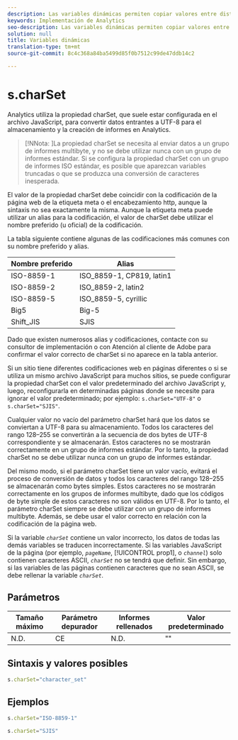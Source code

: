 ```yaml
---
description: Las variables dinámicas permiten copiar valores entre distintas variables sin necesidad de escribir varias veces los valores completos en las solicitudes de imagen del sitio.
keywords: Implementación de Analytics
seo-description: Las variables dinámicas permiten copiar valores entre distintas variables sin necesidad de escribir varias veces los valores completos en las solicitudes de imagen del sitio.
solution: null
title: Variables dinámicas
translation-type: tm+mt
source-git-commit: 8c4c368a84ba5499d85f0b7512c99de47ddb14c2

---
```



# s.charSet

Analytics utiliza la propiedad charSet, que suele estar configurada en el archivo JavaScript, para convertir datos entrantes a UTF-8 para el almacenamiento y la creación de informes en Analytics.

>[!NNota: ]La propiedad charSet se necesita al enviar datos a un grupo de informes multibyte, y no se debe utilizar nunca con un grupo de informes estándar. Si se configura la propiedad charSet con un grupo de informes ISO estándar, es posible que aparezcan variables truncadas o que se produzca una conversión de caracteres inesperada.

El valor de la propiedad charSet debe coincidir con la codificación de la página web de la etiqueta meta o el encabezamiento http, aunque la sintaxis no sea exactamente la misma. Aunque la etiqueta meta puede utilizar un alias para la codificación, el valor de charSet debe utilizar el nombre preferido (u oficial) de la codificación.

La tabla siguiente contiene algunas de las codificaciones más comunes con su nombre preferido y alias.

| Nombre preferido | Alias |
|--- |--- |
| ISO-8859-1 | ISO_8859-1, CP819, latin1 |
| ISO-8859-2 | ISO_8859-2, latin2 |
| ISO-8859-5 | ISO_8859-5, cyrillic |
| Big5 | Big-5 |
| Shift_JIS | SJIS |

Dado que existen numerosos alias y codificaciones, contacte con su consultor de implementación o con Atención al cliente de Adobe para confirmar el valor correcto de charSet si no aparece en la tabla anterior.

Si un sitio tiene diferentes codificaciones web en páginas diferentes o si se utiliza un mismo archivo JavaScript para muchos sitios, se puede configurar la propiedad charSet con el valor predeterminado del archivo JavaScript y, luego, reconfigurarla en determinadas páginas donde se necesite para ignorar el valor predeterminado; por ejemplo: `s.charSet="UTF-8"` o `s.charSet="SJIS"`.

Cualquier valor no vacío del parámetro charSet hará que los datos se conviertan a UTF-8 para su almacenamiento. Todos los caracteres del rango 128–255 se convertirán a la secuencia de dos bytes de UTF-8 correspondiente y se almacenarán. Estos caracteres no se mostrarán correctamente en un grupo de informes estándar. Por lo tanto, la propiedad charSet no se debe utilizar nunca con un grupo de informes estándar.

Del mismo modo, si el parámetro charSet tiene un valor vacío, evitará el proceso de conversión de datos y todos los caracteres del rango 128–255 se almacenarán como bytes simples. Estos caracteres no se mostrarán correctamente en los grupos de informes multibyte, dado que los códigos de byte simple de estos caracteres no son válidos en UTF-8. Por lo tanto, el parámetro charSet siempre se debe utilizar con un grupo de informes multibyte. Además, se debe usar el valor correcto en relación con la codificación de la página web.

Si la variable *`charSet`* contiene un valor incorrecto, los datos de todas las demás variables se traducen incorrectamente. Si las variables JavaScript de la página (por ejemplo, *`pageName`*, [!UICONTROL prop1], o *`channel`*) solo contienen caracteres ASCII, *`charSet`* no se tendrá que definir. Sin embargo, si las variables de las páginas contienen caracteres que no sean ASCII, se debe rellenar la variable *`charSet`*.

## Parámetros

| Tamaño máximo | Parámetro depurador | Informes rellenados | Valor predeterminado |
|--- |--- |--- |--- |
| N.D. | CE | N.D. | "" |

## Sintaxis y valores posibles

```js
s.charSet="character_set"
```

## Ejemplos

```js
s.charSet="ISO-8859-1"
```

```js
s.charSet="SJIS"
```
